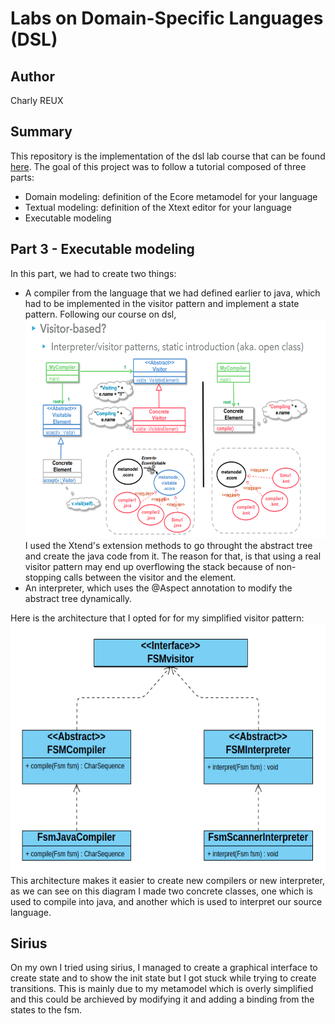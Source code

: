 # Labs on Domain-Specific Languages (DSL)

## Author
Charly REUX

## Summary
This repository is the implementation of the dsl lab course that can be found [here](https://github.com/selabs-ur1/dsl).
The goal of this project was to follow a tutorial composed of three parts:
- Domain modeling: definition of the Ecore metamodel for your language
- Textual modeling: definition of the Xtext editor for your language
- Executable modeling

## Part 3 - Executable modeling
In this part, we had to create two things:
- A compiler from the language that we had defined earlier to java, which had to be implemented in the visitor pattern and implement a state pattern. Following our course on dsl, <img src="./Images/Screenshot%20from%202022-12-01%2009-06-42.png" style="height:350px"><br> I used the Xtend's extension methods to go throught the abstract tree and create the java code from it. The reason for that, is that using a real visitor pattern may end up overflowing the stack because of non-stopping calls between the visitor and the element.
 - An interpreter, which uses the @Aspect annotation to modify the abstract tree dynamically.

Here is the architecture that I opted for for my simplified visitor pattern:<br>
<img src="./Images/classDiagram.png" style="height:400px"><br>
This architecture makes it easier to create new compilers or new interpreter, as we can see on this diagram I made two concrete classes, one which is used to compile into java, and another which is used to interpret our source language.

## Sirius
On my own I tried using sirius, I managed to create a graphical interface to create state and to show the init state but I got stuck while trying to create transitions. This is mainly due to my metamodel which is overly simplified and this could be archieved by modifying it and adding a binding from the states to the fsm.

